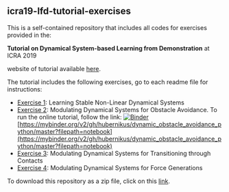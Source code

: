 ## icra19-lfd-tutorial-exercises

This is a self-contained repository that includes all codes for exercises provided in the: 

**Tutorial on Dynamical System-based Learning from Demonstration** at ICRA 2019

website of tutorial available [here](https://epfl-lasa.github.io/TutorialICRA2019.io/). 

The tutorial includes the following exercises, go to each readme file for instructions:
- [Exercise 1](https://github.com/epfl-lasa/icra19-lfd-tutorial-exercises/blob/master/exercise1_learning/README.md): Learning Stable Non-Linear Dynamical Systems
- [Exercise 2](https://github.com/epfl-lasa/icra19-lfd-tutorial-exercises/blob/master/exercise2_obstacle/README.md): Modulating Dynamical Systems for Obstacle Avoidance. 
To run the online tutorial, follow the link: [![Binder](https://mybinder.org/badge_logo.svg)](https://mybinder.org/v2/gh/hubernikus/dynamic_obstacle_avoidance_python/master?filepath=notebook)
[https://mybinder.org/v2/gh/hubernikus/dynamic_obstacle_avoidance_python/master?filepath=notebook](https://mybinder.org/v2/gh/hubernikus/dynamic_obstacle_avoidance_python/master?filepath=notebook)
- [Exercise 3](https://github.com/epfl-lasa/icra19-lfd-tutorial-exercises/blob/master/exercise3_contact/README.md): Modulating Dynamical Systems for Transitioning through Contacts
- [Exercise 4](https://github.com/epfl-lasa/icra19-lfd-tutorial-exercises/blob/master/exercise4_force/README.md): Modulating Dynamical Systems for Force Generations

To download this repository as a zip file, click on this [link]().

